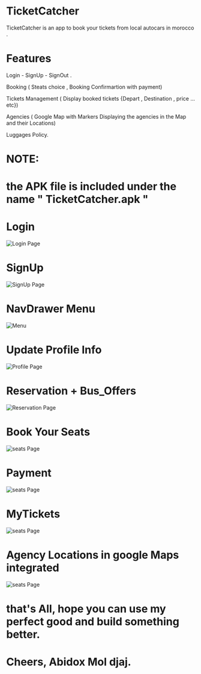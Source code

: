 
# TicketCatcher

TicketCatcher is an app to book your tickets from local autocars in morocco .

# Features

Login - SignUp - SignOut .

Booking ( Steats choice , Booking Confirmartion with payment)

Tickets Management ( Display booked tickets {Depart , Destination , price ... etc})

Agencies ( Google Map with Markers Displaying the agencies in the Map and their Locations)

Luggages Policy.

# NOTE:
# the APK file is included under the name " TicketCatcher.apk "


# Login
![Login Page](https://i.ibb.co/NZccDYS/login.png)

# SignUp
![SignUp Page](https://i.ibb.co/MPW9R5J/signup.png)

# NavDrawer Menu
![Menu](https://i.ibb.co/j4X0Kh6/menu.png)

# Update Profile Info
![Profile Page](https://i.ibb.co/GW4198J/profile.png)

# Reservation + Bus_Offers
![Reservation Page](https://i.ibb.co/PN8WXNJ/offers.png)

# Book Your Seats
![seats Page](https://i.ibb.co/n188j07/book-seat.png)

# Payment
![seats Page](https://i.ibb.co/d2t9SvG/Payment.png)

# MyTickets
![seats Page](https://i.ibb.co/7gzXvzf/Mytickets.png)

# Agency Locations in google Maps integrated
![seats Page](https://i.ibb.co/hd5GqYC/google-Maps.png)

# that's All, hope you can use my perfect good and build something better.
# Cheers, Abidox Mol djaj.

